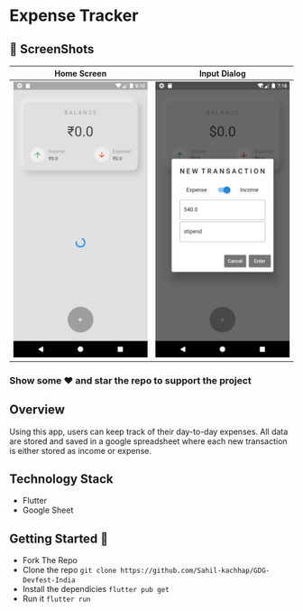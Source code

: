 # Expense Tracker  

## 📸 ScreenShots

|             Home Screen              |              Input Dialog            |
| :----------------------------------: | :----------------------------------: |
| <img src="Screenshots/1.png" width="250">   | <img src="Screenshots/2.png" width="250">|                            |

### Show some :heart: and star the repo to support the project

## Overview
Using this app, users can keep track of their day-to-day expenses. All data are stored and saved in a google
spreadsheet where each new transaction is either stored as income or expense.
  
## Technology Stack

- Flutter
- Google Sheet

## Getting Started 🚀
- Fork The Repo
- Clone the repo `git clone https://github.com/Sahil-kachhap/GDG-Devfest-India`
- Install the dependicies `flutter pub get`
- Run it `flutter run`

